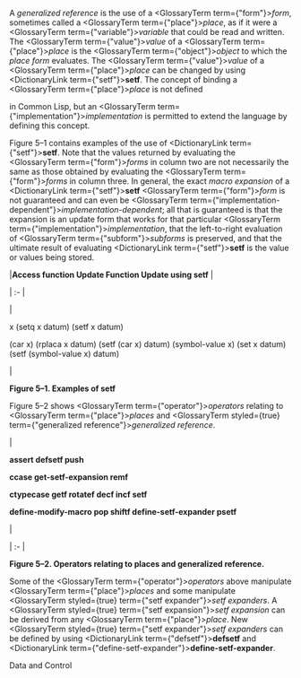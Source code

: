  



A *generalized reference* is the use of a <GlossaryTerm  term={"form"}><i>form</i></GlossaryTerm>, sometimes called a <GlossaryTerm  term={"place"}><i>place</i></GlossaryTerm>, as if it were a <GlossaryTerm  term={"variable"}><i>variable</i></GlossaryTerm> that could be read and written. The <GlossaryTerm  term={"value"}><i>value</i></GlossaryTerm> of a <GlossaryTerm  term={"place"}><i>place</i></GlossaryTerm> is the <GlossaryTerm  term={"object"}><i>object</i></GlossaryTerm> to which the *place form* evaluates. The <GlossaryTerm  term={"value"}><i>value</i></GlossaryTerm> of a <GlossaryTerm  term={"place"}><i>place</i></GlossaryTerm> can be changed by using <DictionaryLink  term={"setf"}><b>setf</b></DictionaryLink>. The concept of binding a <GlossaryTerm  term={"place"}><i>place</i></GlossaryTerm> is not defined 



in Common Lisp, but an <GlossaryTerm  term={"implementation"}><i>implementation</i></GlossaryTerm> is permitted to extend the language by defining this concept. 



Figure 5–1 contains examples of the use of <DictionaryLink  term={"setf"}><b>setf</b></DictionaryLink>. Note that the values returned by evaluating the <GlossaryTerm  term={"form"}><i>forms</i></GlossaryTerm> in column two are not necessarily the same as those obtained by evaluating the <GlossaryTerm  term={"form"}><i>forms</i></GlossaryTerm> in column three. In general, the exact *macro expansion* of a <DictionaryLink  term={"setf"}><b>setf</b></DictionaryLink> <GlossaryTerm  term={"form"}><i>form</i></GlossaryTerm> is not guaranteed and can even be <GlossaryTerm  term={"implementation-dependent"}><i>implementation-dependent</i></GlossaryTerm>; all that is guaranteed is that the expansion is an update form that works for that particular <GlossaryTerm  term={"implementation"}><i>implementation</i></GlossaryTerm>, that the left-to-right evaluation of <GlossaryTerm  term={"subform"}><i>subforms</i></GlossaryTerm> is preserved, and that the ultimate result of evaluating <DictionaryLink  term={"setf"}><b>setf</b></DictionaryLink> is the value or values being stored. 




|**Access function Update Function Update using setf**
|

| :- |

|<p>x (setq x datum) (setf x datum) </p><p>(car x) (rplaca x datum) (setf (car x) datum) (symbol-value x) (set x datum) (setf (symbol-value x) datum)</p>|





**Figure 5–1. Examples of setf** 



Figure 5–2 shows <GlossaryTerm  term={"operator"}><i>operators</i></GlossaryTerm> relating to <GlossaryTerm  term={"place"}><i>places</i></GlossaryTerm> and <GlossaryTerm styled={true} term={"generalized reference"}><i>generalized reference</i></GlossaryTerm>. 



|<p>**assert defsetf push** </p><p>**ccase get-setf-expansion remf** </p><p>**ctypecase getf rotatef decf incf setf** </p><p>**define-modify-macro pop shiftf define-setf-expander psetf**</p>|

| :- |





**Figure 5–2. Operators relating to places and generalized reference.** 



Some of the <GlossaryTerm  term={"operator"}><i>operators</i></GlossaryTerm> above manipulate <GlossaryTerm  term={"place"}><i>places</i></GlossaryTerm> and some manipulate <GlossaryTerm styled={true} term={"setf expander"}><i>setf expanders</i></GlossaryTerm>. A <GlossaryTerm styled={true} term={"setf expansion"}><i>setf expansion</i></GlossaryTerm> can be derived from any <GlossaryTerm  term={"place"}><i>place</i></GlossaryTerm>. New <GlossaryTerm styled={true} term={"setf expander"}><i>setf expanders</i></GlossaryTerm> can be defined by using <DictionaryLink  term={"defsetf"}><b>defsetf</b></DictionaryLink> and <DictionaryLink  term={"define-setf-expander"}><b>define-setf-expander</b></DictionaryLink>. 



Data and Control 











